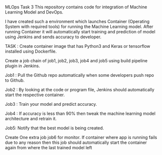 MLOps Task 3
This repository contains code for integration of Machine Learning Model and DevOps.

I have created such a environment which launches Container (Operating System with required tools) for running the Machine Learning model. After running Container it will automatically start training and prediction of model using Jenkins and sends accuracy to developer.

TASK :
Create container image that has Python3 and Keras or tensorflow installed using Dockerfile.

Create a job chain of job1, job2, job3, job4 and job5 using build pipeline plugin in Jenkins.

Job1 : Pull the Github repo automatically when some developers push repo to Github.

Job2 : By looking at the code or program file, Jenkins should automatically start the respective container.

Job3 : Train your model and predict accuracy.

Job4 : If accuracy is less than 90% then tweak the machine learning model architecture and retrain it.

Job5: Notify that the best model is being created.

Create One extra job job6 for monitor. If container where app is running fails due to any reason then this job should automatically start the container again from where the last trained model left
